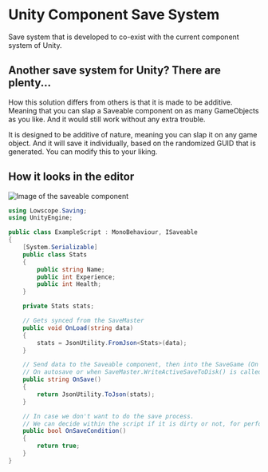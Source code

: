 # Unity Component Save System
Save system that is developed to co-exist with the current component system of Unity.

## Another save system for Unity? There are plenty...

How this solution differs from others is that it is made to be additive.
Meaning that you can slap a Saveable component on as many GameObjects as you like. And it would still work without any extra trouble.

It is designed to be additive of nature, meaning you can slap it on any game object.
And it will save it individually, based on the randomized GUID that is generated. You can modify this to your liking.

## How it looks in the editor
![Image of the saveable component](https://github.com/AlexMeesters/ComponentSaveSystem/blob/master/Images/Component-Clean.PNG)


```csharp
using Lowscope.Saving;
using UnityEngine;

public class ExampleScript : MonoBehaviour, ISaveable
{
    [System.Serializable]
    public class Stats
    {
        public string Name;
        public int Experience;
        public int Health;
    }

    private Stats stats;

    // Gets synced from the SaveMaster
    public void OnLoad(string data)
    {
        stats = JsonUtility.FromJson<Stats>(data);
    }

    // Send data to the Saveable component, then into the SaveGame (On request of the save master)
    // On autosave or when SaveMaster.WriteActiveSaveToDisk() is called
    public string OnSave()
    {
        return JsonUtility.ToJson(stats);
    }

    // In case we don't want to do the save process.
    // We can decide within the script if it is dirty or not, for performance.
    public bool OnSaveCondition()
    {
        return true;
    }
}
```
